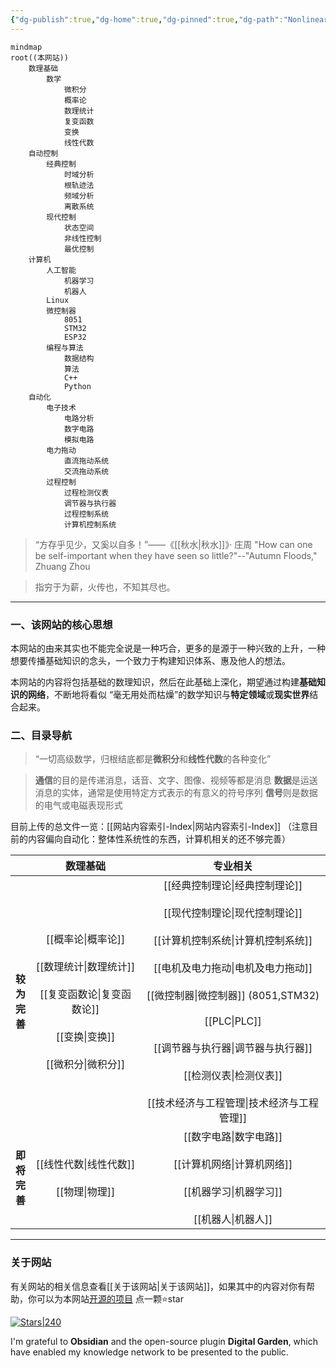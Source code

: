 ```yaml
---
{"dg-publish":true,"dg-home":true,"dg-pinned":true,"dg-path":"Nonlinear.md","permalink":"/Nonlinear/","pinned":true,"tags":["gardenEntry"],"dgPassFrontmatter":true,"noteIcon":"","created":"2024-05-21T15:20:27.000+08:00","updated":"2025-05-03T15:07:43.782+08:00"}
---
```



```mermaid
mindmap
root((本网站))
	数理基础
		数学
			微积分
			概率论
			数理统计
			复变函数
			变换
			线性代数
	自动控制
		经典控制
			时域分析
			根轨迹法
			频域分析
			离散系统
		现代控制
			状态空间
			非线性控制
			最优控制
	计算机
		人工智能
			机器学习
			机器人
		Linux
		微控制器
		    8051
		    STM32
		    ESP32
		编程与算法
			数据结构
			算法
			C++
			Python
	自动化
		电子技术
			电路分析
			数字电路
			模拟电路
		电力拖动
			直流拖动系统
			交流拖动系统
		过程控制
			过程检测仪表
			调节器与执行器
			过程控制系统
			计算机控制系统
```

>“方存乎见少，又奚以自多！”——《[[秋水\|秋水]]》· 庄周
>"How can one be self-important when they have seen so little?"--"Autumn Floods," Zhuang Zhou

> 指穷于为薪，火传也，不知其尽也。

***
### 一、该网站的核心思想 
本网站的由来其实也不能完全说是一种巧合，更多的是源于一种兴致的上升，一种想要传播基础知识的念头，一个致力于构建知识体系、惠及他人的想法。

本网站的内容将包括基础的数理知识，然后在此基础上深化，期望通过构建**基础知识的网络**，不断地将看似 “毫无用处而枯燥”的数学知识与**特定领域**或**现实世界**结合起来。

### 二、目录导航
>“一切高级数学，归根结底都是**微积分**和**线性代数**的各种变化” 

>**通信**的目的是传递消息，话音、文字、图像、视频等都是消息
>**数据**是运送消息的实体，通常是使用特定方式表示的有意义的符号序列
> **信号**则是数据的电气或电磁表现形式

目前上传的总文件一览：[[网站内容索引-Index\|网站内容索引-Index]] （注意目前的内容偏向自动化：整体性系统性的东西，计算机相关的还不够完善）

|                      |                               **数理基础**                                |                                                                                **专业相关**                                                                                |
| :------------------: | :-------------------------------------------------------------------: | :--------------------------------------------------------------------------------------------------------------------------------------------------------------------: |
| **较<br>为<br>完<br>善** | [[概率论\|概率论]]<br><br>[[数理统计\|数理统计]]<br><br>[[复变函数论\|复变函数论]]<br><br>[[变换\|变换]]<br><br>[[微积分\|微积分]] | [[经典控制理论\|经典控制理论]]<br><br>[[现代控制理论\|现代控制理论]]<br><br>[[计算机控制系统\|计算机控制系统]]<br><br>[[电机及电力拖动\|电机及电力拖动]]<br><br>[[微控制器\|微控制器]] (8051,STM32)<br><br>[[PLC\|PLC]]<br><br>[[调节器与执行器\|调节器与执行器]]<br><br>[[检测仪表\|检测仪表]]<br><br>[[技术经济与工程管理\|技术经济与工程管理]] |
| **即<br>将<br>完<br>善** |                        [[线性代数\|线性代数]]<br><br>[[物理\|物理]]                         |                                                        [[数字电路\|数字电路]]<br><br>[[计算机网络\|计算机网络]]<br><br>[[机器学习\|机器学习]]<br><br>[[机器人\|机器人]]                                                        |


***
### 关于网站
有关网站的相关信息查看[[关于该网站\|关于该网站]]，如果其中的内容对你有帮助，你可以为本网站[开源的项目](https://github.com/UNLINEARITY/Atlas-of-Control-and-AI) 点一颗⭐star

[![Stars|240](https://img.shields.io/github/stars/UNLINEARITY/Atlas-of-Control-and-AI.svg)](https://github.com/UNLINEARITY/Atlas-of-Control-and-AI/stargazers)

I'm grateful to **Obsidian** and the open-source plugin **Digital Garden**, which have enabled my knowledge network to be presented to the public.

